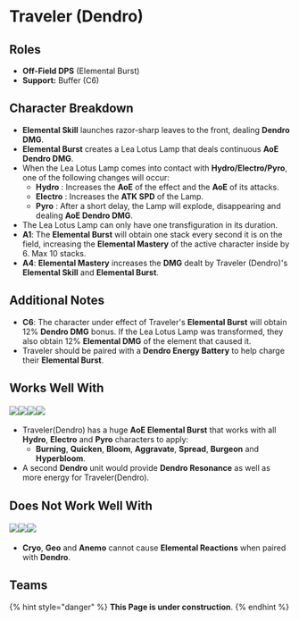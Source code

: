 # Traveler (Dendro)

## Roles

* **Off-Field DPS** (Elemental Burst)
* **Support:** Buffer (C6)

## **Character Breakdown**

* **Elemental Skill** launches razor-sharp leaves to the front, dealing **Dendro DMG**.
* **Elemental Burst** creates a Lea Lotus Lamp that deals continuous **AoE Dendro DMG**.
* When the Lea Lotus Lamp comes into contact with **Hydro/Electro/Pyro**, one of the following changes will occur:
  * **Hydro** : Increases the **AoE** of the effect and the **AoE** of its attacks.
  * **Electro** : Increases the **ATK SPD** of the Lamp.
  * **Pyro** : After a short delay, the Lamp will explode, disappearing and dealing **AoE Dendro DMG**.
* The Lea Lotus Lamp can only have one transfiguration in its duration.
* **A1**: The **Elemental Burst** will obtain one stack every second it is on the field, increasing the **Elemental Mastery** of the active character inside by 6. Max 10 stacks.
* **A4**: **Elemental Mastery** increases the **DMG** dealt by Traveler (Dendro)'s **Elemental Skill** and **Elemental Burst**.

## **Additional Notes**

* **C6**: The character under effect of Traveler's **Elemental Burst** will obtain 12% **Dendro DMG** bonus. If the Lea Lotus Lamp was transformed, they also obtain 12% **Elemental DMG** of the element that caused it.
* Traveler should be paired with a **Dendro Energy Battery** to help charge their **Elemental Burst**.

## **Works Well With**

#### ![](../../.gitbook/assets/ui\_icon\_dendro.webp)![](../../.gitbook/assets/ui\_icon\_electro.webp)![](../../.gitbook/assets/ui\_icon\_hydro.webp)![](../../.gitbook/assets/ui\_icon\_pyro.webp)&#x20;

* Traveler(Dendro) has a huge **AoE Elemental Burst** that works with all **Hydro**, **Electro** and **Pyro** characters to apply:
  * **Burning**, **Quicken**, **Bloom**, **Aggravate**, **Spread**, **Burgeon** and **Hyperbloom**.
* A second **Dendro** unit would provide **Dendro Resonance** as well as more energy for Traveler(Dendro).

## **Does Not Work Well With**

#### ![](../../.gitbook/assets/ui\_icon\_anemo.webp)![](../../.gitbook/assets/ui\_icon\_cryo.webp)![](../../.gitbook/assets/ui\_icon\_geo.webp)

* **Cryo**, **Geo** and **Anemo** cannot cause **Elemental Reactions** when paired with **Dendro**.

## **Teams**

{% hint style="danger" %}
**This Page is under construction**.
{% endhint %}
